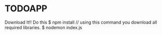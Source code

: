 # TODOAPP

Download It!!
Do this
$ npm install // using this command you download all required libraries.
$ nodemon index.js
